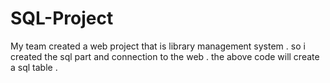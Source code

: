 # SQL-Project

My team created a web project that is library management system . so i created the sql part and connection to the web . 
the above code will create a sql table .

